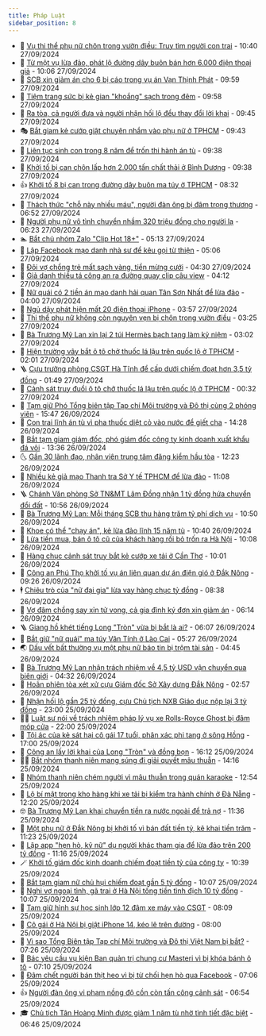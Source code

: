 ```yaml
---
title: Pháp Luật
sidebar_position: 8
---
```


<!-- dantri-phap-luat:START -->
- 🌊 [Vụ thi thể phụ nữ chôn trong vườn điều: Truy tìm người con trai](https://dantri.com.vn/phap-luat/vu-thi-the-phu-nu-chon-trong-vuon-dieu-truy-tim-nguoi-con-trai-20240927170929008.htm) - 10:40 27/09/2024
- 🐲 [Từ một vụ lừa đảo, phát lộ đường dây buôn bán hơn 6.000 điện thoại giả](https://dantri.com.vn/phap-luat/tu-mot-vu-lua-dao-phat-lo-duong-day-buon-ban-hon-6000-dien-thoai-gia-20240927164011240.htm) - 10:06 27/09/2024
- 🌁 [SCB xin giảm án cho 6 bị cáo trong vụ án Vạn Thịnh Phát](https://dantri.com.vn/phap-luat/scb-xin-giam-an-cho-6-bi-cao-trong-vu-an-van-thinh-phat-20240927163523512.htm) - 09:59 27/09/2024
- 🎃 [Tiệm trang sức bị kẻ gian &quot;khoắng&quot; sạch trong đêm](https://dantri.com.vn/phap-luat/tiem-trang-suc-bi-ke-gian-khoang-sach-trong-dem-20240927163515727.htm) - 09:58 27/09/2024
- 🦅 [Ra tòa, cả người đưa và người nhận hối lộ đều thay đổi lời khai](https://dantri.com.vn/phap-luat/ra-toa-ca-nguoi-dua-va-nguoi-nhan-hoi-lo-deu-thay-doi-loi-khai-20240927160633536.htm) - 09:45 27/09/2024
- 🎭 [Bắt giam kẻ cướp giật chuyên nhắm vào phụ nữ ở TPHCM](https://dantri.com.vn/phap-luat/bat-giam-ke-cuop-giat-chuyen-nham-vao-phu-nu-o-tphcm-20240927162018850.htm) - 09:43 27/09/2024
- 🤗 [Liên tục sinh con trong 8 năm để trốn thi hành án tù](https://dantri.com.vn/phap-luat/lien-tuc-sinh-con-trong-8-nam-de-tron-thi-hanh-an-tu-20240927163411653.htm) - 09:38 27/09/2024
- 🚀 [Khởi tố bị can chôn lấp hơn 2.000 tấn chất thải ở Bình Dương](https://dantri.com.vn/phap-luat/khoi-to-bi-can-chon-lap-hon-2000-tan-chat-thai-o-binh-duong-20240927160347844.htm) - 09:38 27/09/2024
- 👍 [Khởi tố 8 bị can trong đường dây buôn ma túy ở TPHCM](https://dantri.com.vn/phap-luat/khoi-to-8-bi-can-trong-duong-day-buon-ma-tuy-o-tphcm-20240927144520580.htm) - 08:32 27/09/2024
- 🧐 [Thách thức &quot;chỗ này nhiều máu&quot;, người đàn ông bị đâm trọng thương](https://dantri.com.vn/phap-luat/thach-thuc-cho-nay-nhieu-mau-nguoi-dan-ong-bi-dam-trong-thuong-20240927134400414.htm) - 06:52 27/09/2024
- 🫶 [Người phụ nữ vô tình chuyển nhầm 320 triệu đồng cho người lạ](https://dantri.com.vn/phap-luat/nguoi-phu-nu-vo-tinh-chuyen-nham-320-trieu-dong-cho-nguoi-la-20240927123923055.htm) - 06:23 27/09/2024
- 🏊 [Bắt chủ nhóm Zalo &quot;Clip Hot 18+&quot;](https://dantri.com.vn/phap-luat/bat-chu-nhom-zalo-clip-hot-18-20240927115924152.htm) - 05:13 27/09/2024
- 🌋 [Lập Facebook mạo danh nhà sư để kêu gọi từ thiện](https://dantri.com.vn/phap-luat/lap-facebook-mao-danh-nha-su-de-keu-goi-tu-thien-20240927114706113.htm) - 05:06 27/09/2024
- 👹 [Đôi vợ chồng trẻ mất sạch vàng, tiền mừng cưới](https://dantri.com.vn/phap-luat/doi-vo-chong-tre-mat-sach-vang-tien-mung-cuoi-20240927111925890.htm) - 04:30 27/09/2024
- 🫣 [Giả danh thiếu tá công an ra đường quay clip câu view](https://dantri.com.vn/phap-luat/gia-danh-thieu-ta-cong-an-ra-duong-quay-clip-cau-view-20240927105917946.htm) - 04:12 27/09/2024
- 🎃 [Nữ quái có 2 tiền án mạo danh hải quan Tân Sơn Nhất để lừa đảo](https://dantri.com.vn/phap-luat/nu-quai-co-2-tien-an-mao-danh-hai-quan-tan-son-nhat-de-lua-dao-20240927104112781.htm) - 04:00 27/09/2024
- 🌝 [Ngủ dậy phát hiện mất 20 điện thoại iPhone](https://dantri.com.vn/phap-luat/ngu-day-phat-hien-mat-20-dien-thoai-iphone-20240927103312596.htm) - 03:57 27/09/2024
- 🚀 [Thi thể phụ nữ không còn nguyên vẹn bị chôn trong vườn điều](https://dantri.com.vn/phap-luat/thi-the-phu-nu-khong-con-nguyen-ven-bi-chon-trong-vuon-dieu-20240927100920885.htm) - 03:25 27/09/2024
- 🥷 [Bà Trương Mỹ Lan xin lại 2 túi Hermès bạch tạng làm kỷ niệm](https://dantri.com.vn/phap-luat/ba-truong-my-lan-xin-lai-2-tui-hermes-bach-tang-lam-ky-niem-20240927093435048.htm) - 03:02 27/09/2024
- 👺 [Hiện trường vây bắt ô tô chở thuốc lá lậu trên quốc lộ ở TPHCM](https://dantri.com.vn/phap-luat/hien-truong-vay-bat-o-to-cho-thuoc-la-lau-tren-quoc-lo-o-tphcm-20240927085022716.htm) - 02:01 27/09/2024
- 🪜 [Cựu trưởng phòng CSGT Hà Tĩnh để cấp dưới chiếm đoạt hơn 3,5 tỷ đồng](https://dantri.com.vn/phap-luat/cuu-truong-phong-csgt-ha-tinh-de-cap-duoi-chiem-doat-hon-35-ty-dong-20240927083955206.htm) - 01:49 27/09/2024
- 🦄 [Cảnh sát truy đuổi ô tô chở thuốc lá lậu trên quốc lộ ở TPHCM](https://dantri.com.vn/phap-luat/canh-sat-truy-duoi-o-to-cho-thuoc-la-lau-tren-quoc-lo-o-tphcm-20240927071635629.htm) - 00:32 27/09/2024
- 🦍 [Tạm giữ Phó Tổng biên tập Tạp chí Môi trường và Đô thị cùng 2 phóng viên](https://dantri.com.vn/phap-luat/tam-giu-pho-tong-bien-tap-tap-chi-moi-truong-va-do-thi-cung-2-phong-vien-20240926223658672.htm) - 15:47 26/09/2024
- 🌁 [Con trai lĩnh án tù vì pha thuốc diệt cỏ vào nước để giết cha](https://dantri.com.vn/phap-luat/con-trai-linh-an-tu-vi-pha-thuoc-diet-co-vao-nuoc-de-giet-cha-20240926211058056.htm) - 14:28 26/09/2024
- 💯 [Bắt tạm giam giám đốc, phó giám đốc công ty kinh doanh xuất khẩu đá vôi](https://dantri.com.vn/phap-luat/bat-tam-giam-giam-doc-pho-giam-doc-cong-ty-kinh-doanh-xuat-khau-da-voi-20240926201808193.htm) - 13:36 26/09/2024
- 🌜 [Gần 30 lãnh đạo, nhân viên trung tâm đăng kiểm hầu tòa](https://dantri.com.vn/phap-luat/gan-30-lanh-dao-nhan-vien-trung-tam-dang-kiem-hau-toa-20240926175334822.htm) - 12:23 26/09/2024
- 👹 [Nhiều kẻ giả mạo Thanh tra Sở Y tế TPHCM để lừa đảo](https://dantri.com.vn/phap-luat/nhieu-ke-gia-mao-thanh-tra-so-y-te-tphcm-de-lua-dao-20240926174823992.htm) - 11:08 26/09/2024
- 🪜 [Chánh Văn phòng Sở TN&amp;MT Lâm Đồng nhận 1 tỷ đồng hứa chuyển đổi đất](https://dantri.com.vn/phap-luat/chanh-van-phong-so-tnmt-lam-dong-nhan-1-ty-dong-hua-chuyen-doi-dat-20240926172925654.htm) - 10:56 26/09/2024
- 🦩 [Bà Trương Mỹ Lan: Mỗi tháng SCB thu hàng trăm tỷ phí dịch vụ](https://dantri.com.vn/phap-luat/ba-truong-my-lan-moi-thang-scb-thu-hang-tram-ty-phi-dich-vu-20240926165205796.htm) - 10:50 26/09/2024
- 💂 [Khoe có thể &quot;chạy án&quot;, kẻ lừa đảo lĩnh 15 năm tù](https://dantri.com.vn/phap-luat/khoe-co-the-chay-an-ke-lua-dao-linh-15-nam-tu-20240926163539039.htm) - 10:40 26/09/2024
- 💃 [Lừa tiền mua, bán ô tô cũ của khách hàng rồi bỏ trốn ra Hà Nội](https://dantri.com.vn/phap-luat/lua-tien-mua-ban-o-to-cu-cua-khach-hang-roi-bo-tron-ra-ha-noi-20240926161144057.htm) - 10:08 26/09/2024
- 🧐 [Hàng chục cảnh sát truy bắt kẻ cướp xe tải ở Cần Thơ](https://dantri.com.vn/phap-luat/hang-chuc-canh-sat-truy-bat-ke-cuop-xe-tai-o-can-tho-20240926164131226.htm) - 10:01 26/09/2024
- 🤗 [Công an Phú Thọ khởi tố vụ án liên quan dự án điện gió ở Đắk Nông](https://dantri.com.vn/phap-luat/cong-an-phu-tho-khoi-to-vu-an-lien-quan-du-an-dien-gio-o-dak-nong-20240926162219038.htm) - 09:26 26/09/2024
- 🕴 [Chiêu trò của &quot;nữ đại gia&quot; lừa vay hàng chục tỷ đồng](https://dantri.com.vn/phap-luat/chieu-tro-cua-nu-dai-gia-lua-vay-hang-chuc-ty-dong-20240926152353441.htm) - 08:38 26/09/2024
- 🐎 [Vợ đâm chồng say xỉn tử vong, cả gia đình ký đơn xin giảm án](https://dantri.com.vn/phap-luat/vo-dam-chong-say-xin-tu-vong-ca-gia-dinh-ky-don-xin-giam-an-20240926125644869.htm) - 06:14 26/09/2024
- 🪜 [Giang hồ khét tiếng Long &quot;Tròn&quot; vừa bị bắt là ai?](https://dantri.com.vn/phap-luat/giang-ho-khet-tieng-long-tron-vua-bi-bat-la-ai-20240926123408437.htm) - 06:07 26/09/2024
- 🤭 [Bắt giữ &quot;nữ quái&quot; ma túy Vân Tính ở Lào Cai](https://dantri.com.vn/phap-luat/bat-giu-nu-quai-ma-tuy-van-tinh-o-lao-cai-20240926122105683.htm) - 05:27 26/09/2024
- 🌏 [Dấu vết bất thường vụ một phụ nữ báo tin bị trộm tài sản](https://dantri.com.vn/phap-luat/dau-vet-bat-thuong-vu-mot-phu-nu-bao-tin-bi-trom-tai-san-20240926102935564.htm) - 04:45 26/09/2024
- 🎃 [Bà Trương Mỹ Lan nhận trách nhiệm về 4,5 tỷ USD vận chuyển qua biên giới](https://dantri.com.vn/phap-luat/ba-truong-my-lan-nhan-trach-nhiem-ve-45-ty-usd-van-chuyen-qua-bien-gioi-20240926111309446.htm) - 04:32 26/09/2024
- 🗽 [Hoãn phiên tòa xét xử cựu Giám đốc Sở Xây dựng Đắk Nông](https://dantri.com.vn/phap-luat/hoan-phien-toa-xet-xu-cuu-giam-doc-so-xay-dung-dak-nong-20240926091057918.htm) - 02:57 26/09/2024
- 🌁 [Nhận hối lộ gần 25 tỷ đồng, cựu Chủ tịch NXB Giáo dục nộp lại 3 tỷ đồng](https://dantri.com.vn/phap-luat/nhan-hoi-lo-gan-25-ty-dong-cuu-chu-tich-nxb-giao-duc-nop-lai-3-ty-dong-20240925210302351.htm) - 23:00 25/09/2024
- 🧑‍💻 [Luật sư nói về trách nhiệm pháp lý vụ xe Rolls-Royce Ghost bị đâm móp cửa](https://dantri.com.vn/phap-luat/luat-su-noi-ve-trach-nhiem-phap-ly-vu-xe-rolls-royce-ghost-bi-dam-mop-cua-20240925152250553.htm) - 22:00 25/09/2024
- 🌮 [Tội ác của kẻ sát hại cô gái 17 tuổi, phân xác phi tang ở sông Hồng](https://dantri.com.vn/phap-luat/toi-ac-cua-ke-sat-hai-co-gai-17-tuoi-phan-xac-phi-tang-o-song-hong-20240925163707013.htm) - 17:00 25/09/2024
- 🤗 [Công an lấy lời khai của Long &quot;Tròn&quot; và đồng bọn](https://dantri.com.vn/phap-luat/cong-an-lay-loi-khai-cua-long-tron-va-dong-bon-20240925230510132.htm) - 16:12 25/09/2024
- 👨‍🏫 [Bắt nhóm thanh niên mang súng đi giải quyết mâu thuẫn](https://dantri.com.vn/phap-luat/bat-nhom-thanh-nien-mang-sung-di-giai-quyet-mau-thuan-20240925202516766.htm) - 14:16 25/09/2024
- 🎉 [Nhóm thanh niên chém người vì mâu thuẫn trong quán karaoke](https://dantri.com.vn/phap-luat/nhom-thanh-nien-chem-nguoi-vi-mau-thuan-trong-quan-karaoke-20240925192335747.htm) - 12:54 25/09/2024
- 🤗 [Lộ bí mật trong kho hàng khi xe tải bị kiểm tra hành chính ở Đà Nẵng](https://dantri.com.vn/phap-luat/lo-bi-mat-trong-kho-hang-khi-xe-tai-bi-kiem-tra-hanh-chinh-o-da-nang-20240925182908109.htm) - 12:20 25/09/2024
- 🤓 [Bà Trương Mỹ Lan khai chuyển tiền ra nước ngoài để trả nợ](https://dantri.com.vn/phap-luat/ba-truong-my-lan-khai-chuyen-tien-ra-nuoc-ngoai-de-tra-no-20240925120322925.htm) - 11:36 25/09/2024
- 👹 [Một phụ nữ ở Đắk Nông bị khởi tố vì bán đất tiền tỷ, kê khai tiền trăm](https://dantri.com.vn/phap-luat/mot-phu-nu-o-dak-nong-bi-khoi-to-vi-ban-dat-tien-ty-ke-khai-tien-tram-20240925181155715.htm) - 11:23 25/09/2024
- 🐘 [Lập app &quot;hẹn hò, kỹ nữ&quot; dụ người khác tham gia để lừa đảo trên 200 tỷ đồng](https://dantri.com.vn/phap-luat/lap-app-hen-ho-ky-nu-du-nguoi-khac-tham-gia-de-lua-dao-tren-200-ty-dong-20240925173123488.htm) - 11:16 25/09/2024
- 🪄 [Khởi tố giám đốc kinh doanh chiếm đoạt tiền tỷ của công ty](https://dantri.com.vn/phap-luat/khoi-to-giam-doc-kinh-doanh-chiem-doat-tien-ty-cua-cong-ty-20240925165804988.htm) - 10:39 25/09/2024
- 💄 [Bắt tạm giam nữ chủ hụi chiếm đoạt gần 5 tỷ đồng](https://dantri.com.vn/phap-luat/bat-tam-giam-nu-chu-hui-chiem-doat-gan-5-ty-dong-20240925170130434.htm) - 10:07 25/09/2024
- 🐎 [Nghi vợ ngoại tình, gã trai ở Hà Nội tống tiền tình địch 10 tỷ đồng](https://dantri.com.vn/phap-luat/nghi-vo-ngoai-tinh-ga-trai-o-ha-noi-tong-tien-tinh-dich-10-ty-dong-20240925161919284.htm) - 10:07 25/09/2024
- 💯 [Tạm giữ hình sự học sinh lớp 12 đâm xe máy vào CSGT](https://dantri.com.vn/phap-luat/tam-giu-hinh-su-hoc-sinh-lop-12-dam-xe-may-vao-csgt-20240925141400728.htm) - 08:09 25/09/2024
- 💯 [Cô gái ở Hà Nội bị giật iPhone 14, kéo lê trên đường](https://dantri.com.vn/phap-luat/co-gai-o-ha-noi-bi-giat-iphone-14-keo-le-tren-duong-20240925141926679.htm) - 08:00 25/09/2024
- 🌈 [Vì sao Tổng Biên tập Tạp chí Môi trường và Đô thị Việt Nam bị bắt?](https://dantri.com.vn/phap-luat/vi-sao-tong-bien-tap-tap-chi-moi-truong-va-do-thi-viet-nam-bi-bat-20240925140117541.htm) - 07:26 25/09/2024
- 🧠 [Bác yêu cầu vụ kiện Ban quản trị chung cư Masteri vì bị khóa bánh ô tô](https://dantri.com.vn/phap-luat/bac-yeu-cau-vu-kien-ban-quan-tri-chung-cu-masteri-vi-bi-khoa-banh-o-to-20240925133443634.htm) - 07:10 25/09/2024
- 🌈 [Đâm chết người bán thịt heo vì bị từ chối hẹn hò qua Facebook](https://dantri.com.vn/phap-luat/dam-chet-nguoi-ban-thit-heo-vi-bi-tu-choi-hen-ho-qua-facebook-20240925125215314.htm) - 07:06 25/09/2024
- 👍 [Người đàn ông vi phạm nồng độ cồn còn tấn công cảnh sát](https://dantri.com.vn/phap-luat/nguoi-dan-ong-vi-pham-nong-do-con-con-tan-cong-canh-sat-20240925125827866.htm) - 06:54 25/09/2024
- 🎓 [Chủ tịch Tân Hoàng Minh được giảm 1 năm tù nhờ tình tiết đặc biệt](https://dantri.com.vn/phap-luat/chu-tich-tan-hoang-minh-duoc-giam-1-nam-tu-nho-tinh-tiet-dac-biet-20240925132352749.htm) - 06:46 25/09/2024<!-- dantri-phap-luat:END -->
